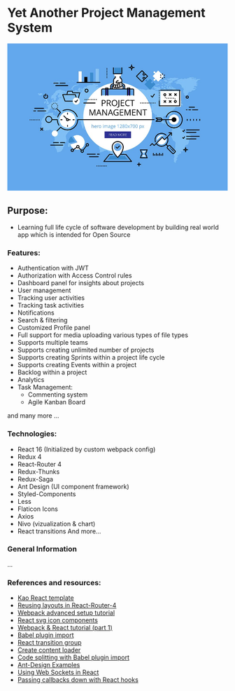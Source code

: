# Yet Another Project Management System

![Agile Project Management System](./public/project-management.jpg)

## Purpose:

- Learning full life cycle of software development by building real world app which is intended for Open Source

### Features:

- Authentication with JWT
- Authorization with Access Control rules
- Dashboard panel for insights about projects
- User management
- Tracking user activities
- Tracking task activities
- Notifications
- Search & filtering
- Customized Profile panel
- Full support for media uploading various types of file types
- Supports multiple teams
- Supports creating unlimited number of projects
- Supports creating Sprints within a project life cycle
- Supports creating Events within a project
- Backlog within a project
- Analytics
- Task Management:
  - Commenting system
  - Agile Kanban Board

and many more ...

### Technologies:

- React 16 (Initialized by custom webpack config)
- Redux 4
- React-Router 4
- Redux-Thunks
- Redux-Saga
- Ant Design (UI component framework)
- Styled-Components
- Less
- Flaticon Icons
- Axios
- Nivo (vizualization & chart)
- React transitions
  And more...

### General Information

...

### References and resources:

- [Kao React template](https://github.com/adhityasan/kao-react-template)
- [Reusing layouts in React-Router-4](https://simonsmith.io/reusing-layouts-in-react-router-4)
- [Webpack advanced setup tutorial](https://www.robinwieruch.de/webpack-advanced-setup-tutorial)
- [React svg icon components](https://www.robinwieruch.de/react-svg-icon-components)
- [Webpack & React tutorial (part 1)](https://www.toptal.com/react/webpack-react-tutorial-pt-1)
- [Babel plugin import](https://github.com/ant-design/babel-plugin-import)
- [React transition group](https://reactcommunity.org/react-transition-group)
- [Create content loader](http://danilowoz.com/create-content-loader/)
- [Code splitting with Babel plugin import](https://reacttraining.com/react-router/web/guides/code-splitting)
- [Ant-Design Examples](https://github.com/ant-design/ant-design/blob/master/components/layout/demo/responsive.md)
- [Using Web Sockets in React](https://dev.to/finallynero/using-websockets-in-react-4fkp)
- [Passing callbacks down with React hooks](https://medium.com/trabe/passing-callbacks-down-with-react-hooks-4723c4652aff)
